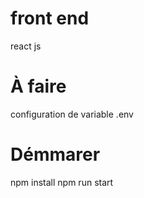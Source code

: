 # front end
react js

# À faire
configuration de variable .env

# Démmarer
npm install
npm run start